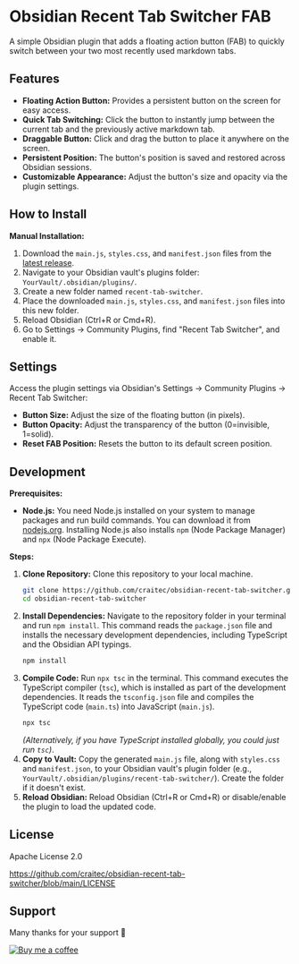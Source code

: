# Obsidian Recent Tab Switcher FAB

A simple Obsidian plugin that adds a floating action button (FAB) to quickly switch between your two most recently used markdown tabs.

## Features

* **Floating Action Button:** Provides a persistent button on the screen for easy access.
* **Quick Tab Switching:** Click the button to instantly jump between the current tab and the previously active markdown tab.
* **Draggable Button:** Click and drag the button to place it anywhere on the screen.
* **Persistent Position:** The button's position is saved and restored across Obsidian sessions.
* **Customizable Appearance:** Adjust the button's size and opacity via the plugin settings.

## How to Install

**Manual Installation:**

1.  Download the `main.js`, `styles.css`, and `manifest.json` files from the [latest release](https://github.com/craitec/obsidian-recent-tab-switcher/releases/latest).
2.  Navigate to your Obsidian vault's plugins folder: `YourVault/.obsidian/plugins/`.
3.  Create a new folder named `recent-tab-switcher`.
4.  Place the downloaded `main.js`, `styles.css`, and `manifest.json` files into this new folder.
5.  Reload Obsidian (Ctrl+R or Cmd+R).
6.  Go to Settings -> Community Plugins, find "Recent Tab Switcher", and enable it.

## Settings

Access the plugin settings via Obsidian's Settings -> Community Plugins -> Recent Tab Switcher:

* **Button Size:** Adjust the size of the floating button (in pixels).
* **Button Opacity:** Adjust the transparency of the button (0=invisible, 1=solid).
* **Reset FAB Position:** Resets the button to its default screen position.

## Development

**Prerequisites:**

* **Node.js:** You need Node.js installed on your system to manage packages and run build commands. You can download it from [nodejs.org](https://nodejs.org/). Installing Node.js also installs `npm` (Node Package Manager) and `npx` (Node Package Execute).

**Steps:**

1.  **Clone Repository:** Clone this repository to your local machine.
    ```bash
    git clone https://github.com/craitec/obsidian-recent-tab-switcher.git
    cd obsidian-recent-tab-switcher
    ```
2.  **Install Dependencies:** Navigate to the repository folder in your terminal and run `npm install`. This command reads the `package.json` file and installs the necessary development dependencies, including TypeScript and the Obsidian API typings.
    ```bash
    npm install
    ```
3.  **Compile Code:** Run `npx tsc` in the terminal. This command executes the TypeScript compiler (`tsc`), which is installed as part of the development dependencies. It reads the `tsconfig.json` file and compiles the TypeScript code (`main.ts`) into JavaScript (`main.js`).
    ```bash
    npx tsc
    ```
    *(Alternatively, if you have TypeScript installed globally, you could just run `tsc`)*.
4.  **Copy to Vault:** Copy the generated `main.js` file, along with `styles.css` and `manifest.json`, to your Obsidian vault's plugin folder (e.g., `YourVault/.obsidian/plugins/recent-tab-switcher/`). Create the folder if it doesn't exist.
5.  **Reload Obsidian:** Reload Obsidian (Ctrl+R or Cmd+R) or disable/enable the plugin to load the updated code.


## License

Apache License 2.0

https://github.com/craitec/obsidian-recent-tab-switcher/blob/main/LICENSE

## Support

Many thanks for your support&nbsp;🙂

[![Buy&nbsp;me&nbsp;a&nbsp;coffee](https://img.shields.io/badge/Buy%20me%20a%20coffee-☕-brightorange?style=flat-square)](https://buymeacoffee.com/craitec)
